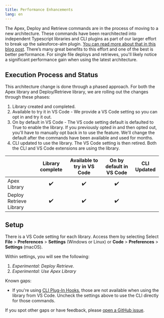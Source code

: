 ```yaml
---
title: Performance Enhancements
lang: en
---
```


The Apex, Deploy and Retrieve commands are in the process of moving to a new architecture. These commands have been rearchitected into independent Typescript libraries and CLI plugins as part of our larger effort to break up the salesforce-alm plugin.  [You can read more about that in this blog post](https://developer.salesforce.com/blogs/2021/02/open-sourcing-salesforce-cli-update-feb-2021.html). There’s many great benefits to this effort and one of the best is better performance. For single file deploys and retrieves, you'll likely notice a significant performance gain when using the latest architecture.

## Execution Process and Status

This architecture change is done through a phased approach.  For both the Apex library and Deploy/Retrieve library, we are rolling out the changes through these phases:

1. Library created and completed.
2. Available to try it in VS Code - We provide a VS Code setting so you can opt in and try it out. 
3. On by default in VS Code - The VS code setting default is defaulted to True to enable the library. If you previously opted in and then opted out, you'll have to manually opt back in to use the feature.  We'll change the default after the commands have been available and used for months.
4. CLI updated to use the library.  The VS Code setting is then retired.  Both the CLI and VS Code extensions are using the library.





|                         | Library complete	| Available to try in VS Code	| On by default in VS Code	| CLI Updated  |
|-------------------------|:-----------------:|:---------------------------:|:-------------------------:|:------------:|
| Apex Library	          |        ✔️          |               ✔️             |             ✔️             |              |
| Deploy Retrieve Library |        ✔️          |               ✔️             |             ✔️              |              |
	

## Setup

There is a VS Code setting for each library.  Access them by selecting Select **File** > **Preferences** > **Settings** (Windows or Linux) or **Code** > **Preferences** > **Settings** (macOS).

Within settings, you will see the following:

1. *Experimental: Deploy Retrieve*.
2. *Experimental: Use Apex Library*

Known gaps:
- If you're using [CLI Plug-In Hooks](https://developer.salesforce.com/docs/atlas.en-us.sfdx_cli_plugins.meta/sfdx_cli_plugins/cli_plugins_customize_hooks.htm), those are not available when using the library from VS Code.  Uncheck the settings above to use the CLI directly for those commands.

If you spot other gaps or have feedback, please [open a GitHub issue](https://github.com/forcedotcom/salesforcedx-vscode/issues/new/choose).
